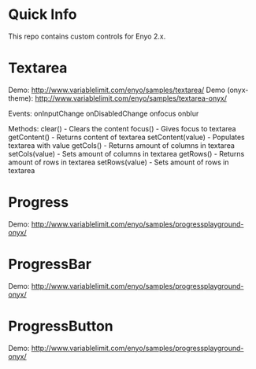 # Quick Info

This repo contains custom controls for Enyo 2.x.

# Textarea

Demo: http://www.variablelimit.com/enyo/samples/textarea/
Demo (onyx-theme): http://www.variablelimit.com/enyo/samples/textarea-onyx/

Events:
onInputChange
onDisabledChange
onfocus
onblur

Methods:
clear() - Clears the content
focus() - Gives focus to textarea
getContent() - Returns content of textarea
setContent(value) - Populates textarea with value
getCols() - Returns amount of columns in textarea
setCols(value) - Sets amount of columns in textarea
getRows() - Returns amount of rows in textarea
setRows(value) - Sets amount of rows in textarea


# Progress

Demo: http://www.variablelimit.com/enyo/samples/progressplayground-onyx/


# ProgressBar

Demo: http://www.variablelimit.com/enyo/samples/progressplayground-onyx/


# ProgressButton

Demo: http://www.variablelimit.com/enyo/samples/progressplayground-onyx/
